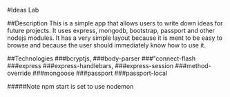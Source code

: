 #Ideas Lab

##Description
 This is a simple app that allows users to write down ideas for future projects.  It uses express, mongodb, bootstrap, passport and other nodejs modules.  It has a very simple layout because it is ment to be easy to browse and because the user should immediately know how to use it.

##Technologies
###bcryptjs,
###body-parser
###"connect-flash
###express
###express-handlebars,
###express-session
###method-override
###mongoose
###passport
###passport-local

#####Note
npm start is set to use nodemon